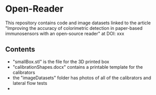 # Open-Reader
This repository contains code and image datasets linked to the article "Improving the accuracy of colorimetric detection in paper-based immunosensors with an open-source reader" at DOI: xxx
## Contents
* "smallBox.stl" is the file for the 3D printed box 
* "calibrationShapes.docx" contains a printable template for the calibrators
* the "imageDatasets" folder has photos of all of the calibrators and lateral flow tests
* 
